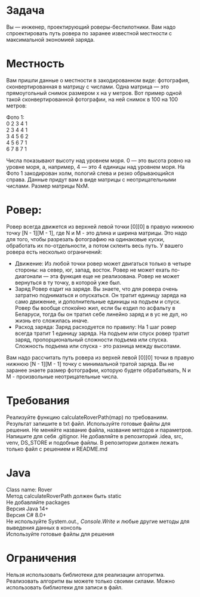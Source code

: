 # Задача
Вы — инженер, проектирующий роверы-беспилотники. Вам надо спроектировать путь ровера по заранее известной местности с максимальной экономией заряда.

# Местность
Вам пришли данные о местности в закодированном виде: фотография, сконвертированная в матрицу с числами. Одна матрица — это прямоугольный снимок размером х на y метров. Вот пример одной такой сконвертированной фотографии, на ней снимок в 100 на 100 метров:

Фото 1:  
0 2 3 4 1  
2 3 4 4 1  
3 4 5 6 2  
4 5 6 7 1  
6 7 8 7 1  

Числа показывают высоту над уровнем моря. 0 — это высота ровно на уровне моря, а, например, 4 — это 4 единицы над уровнем моря. На Фото 1 закодирован холм, пологий слева и резко обрывающийся справа. Данные придут вам в виде матрицы с неотрицательными числами. Размер матрицы NxM.

# Ровер:
Ровер всегда движется из верхней левой точки [0][0] в правую нижнюю точку [N - 1][M - 1], где N и M - это длина и ширина матрицы. Это надо для того, чтобы разрезать фотографию на одинаковые куски, обработать их по-отдельности, а потом склеить весь путь.
У вашего ровера есть несколько ограничений:

- Движение:
Из любой точки ровер может двигаться только в четыре стороны: на север, юг, запад, восток. Ровер не может ехать по-диагонали — эта функция еще не реализована. Ровер не может вернуться в ту точку, в которой уже был.
- Заряд
Ровер ездит на заряде. Вы знаете, что для ровера очень затратно подниматься и опускаться. Он тратит единицу заряда на само движение, и дополнительные единицы на подъем и спуск. Ровер бы вообще спокойно жил, если бы ездил по асфальту в Беларуси, тогда бы он тратил себе линейно заряд и в ус не дул, но жизнь его сложилась иначе.
- Расход заряда:
Заряд расходуется по правилу:
На 1 шаг ровер всегда тратит 1 единицу заряда. На подъем или спуск ровер тратит заряд, пропорциональный сложности подъема или спуска. Сложность подъема или спуска - это разница между высотами.

Вам надо рассчитать путь ровера из верхей левой [0][0] точки в правую нижнюю [N - 1][M - 1] точку с минимальной тратой заряда.
Вы не заранее знаете размер фотографии, которую будете обрабатывать, N и M - произвольные неотрицательные числа.

# Требования
Реализуйте функцию calculateRoverPath(map) по требованиям.
Результат запишите в txt файл.
Используйте готовые файлы для решения. Не меняйте название файла, название методов и параметров. 
Напишите для себя .gitignor. Не добавляйте в репозиторий .idea, src, venv, DS_STORE и подобные файлы. В репозитории должен лежать только файл с решением и README.md

# Java 
Class name: Rover  
Метод calculateRoverPath должен быть static  
Не добавляйте packages   
Версия Java 14+  
Версия C# 8.0+  
Не используйте System.out.*, Console.Write* и любые другие методы для выведения данных в консоль  
Используйте готовые файлы для решения  

# Ограничения
Нельзя использовать библиотеки для реализации алгоритма. Реализовать алгоритм вы можете только своими силами.
Можно использовать библиотеки для записи в файл.
